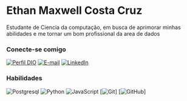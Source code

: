 # Ethan Maxwell Costa Cruz

Estudante de Ciencia da computação, em busca de aprimorar minhas abilidades e me tornar um bom profissional da area de dados

### Conecte-se comigo

[![Perfil DIO](https://img.shields.io/badge/-Meu%20Perfil%20na%20DIO-30A3DC?style=for-the-badge)](https://www.dio.me/users/ethanmcosta11)
[![E-mail](https://img.shields.io/badge/-Email-000?style=for-the-badge&logo=microsoft-outlook&logoColor=E94D5F)](ethanmcosta11@gmail.com)
[![LinkedIn](https://img.shields.io/badge/-LinkedIn-000?style=for-the-badge&logo=linkedin&logoColor=30A3DC)](https://www.linkedin.com/in/ethanmcosta/)

### Habilidades

![Postgresql](https://img.shields.io/badge/Postgresql-000?style=for-the-badge&logo=postegresql&logoColor=4169E1)
![Python](https://img.shields.io/badge/Python-000?style=for-the-badge&logo=python&logoColor=3776AB)
![JavaScript](https://img.shields.io/badge/JavaScript-000?style=for-the-badge&logo=javascript&logoColor=30A3DC)
[![Git](https://img.shields.io/badge/Git-000?style=for-the-badge&logo=git&logoColor=E94D5F)]
[![GitHub](https://img.shields.io/badge/GitHub-000?style=for-the-badge&logo=github&logoColor=30A3DC)]